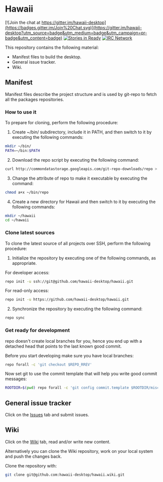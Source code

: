 Hawaii
======

[![Join the chat at https://gitter.im/hawaii-desktop](https://badges.gitter.im/Join%20Chat.svg)](https://gitter.im/hawaii-desktop?utm_source=badge&utm_medium=badge&utm_campaign=pr-badge&utm_content=badge)
[![Stories in Ready](https://badge.waffle.io/hawaii-desktop/hawaii.png?label=ready&title=Ready)](https://waffle.io/hawaii-desktop/hawaii)
[![IRC Network](https://img.shields.io/badge/irc-freenode-blue.svg "IRC Freenode")](https://webchat.freenode.net/?channels=hawaii-desktop)

This repository contains the following material:

* Manifest files to build the desktop.
* General issue tracker.
* Wiki.

## Manifest

Manifest files describe the project structure and is used by git-repo
to fetch all the packages repositories.

### How to use it

To prepare for cloning, perform the following procedure:

1. Create ~/bin/ subdirectory, include it in PATH, and then switch to it by executing the following commands:

```sh
mkdir ~/bin/
PATH=~/bin:$PATH
```

2. Download the repo script by executing the following command:

```sh
curl http://commondatastorage.googleapis.com/git-repo-downloads/repo > ~/bin/repo
```

3. Change the attribute of repo to make it executable by executing the command:

```sh
chmod a+x ~/bin/repo
```

4. Create a new directory for Hawaii and then switch to it by executing the following commands:

```sh
mkdir ~/hawaii
cd ~/hawaii
```

### Clone latest sources

To clone the latest source of all projects over SSH, perform the following procedure:

1. Initialize the repository by executing one of the following commands, as appropriate.

For developer access:

```sh
repo init -u ssh://git@github.com/hawaii-desktop/hawaii.git
```

For read-only access:

```sh
repo init -u https://github.com/hawaii-desktop/hawaii.git
```

2. Synchronize the repository by executing the following command:

```sh
repo sync
```

### Get ready for development

repo doesn't create local branches for you, hence you end up with a
detached head that points to the last known good commit.

Before you start developing make sure you have local branches:

```sh
repo forall -c 'git checkout $REPO_RREV'
```

Now set git to use the commit template that will help you write
good commit messages:

```sh
ROOTDIR=$(pwd) repo forall -c 'git config commit.template $ROOTDIR/misc/repotools/.commit-template'
```

## General issue tracker

Click on the [Issues](https://github.com/hawaii-desktop/hawaii/issues) tab
and submit issues.

## Wiki

Click on the [Wiki](https://github.com/hawaii-desktop/hawaii/wiki) tab, read and/or write new content.

Alternatively you can clone the Wiki repository, work on your local system and push the changes back.

Clone the repository with:

```sh
git clone git@github.com:hawaii-desktop/hawaii.wiki.git
```
